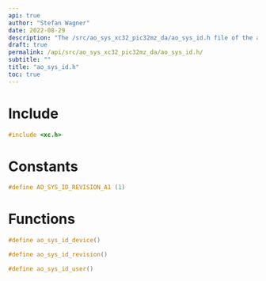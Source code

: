 ```yaml
---
api: true
author: "Stefan Wagner"
date: 2022-08-29
description: "The /src/ao_sys_xc32_pic32mz_da/ao_sys_id.h file of the ao real-time operating system."
draft: true
permalink: /api/src/ao_sys_xc32_pic32mz_da/ao_sys_id.h/
subtitle: ""
title: "ao_sys_id.h"
toc: true
---
```


# Include

```c
#include <xc.h>
```

# Constants

```c
#define AO_SYS_ID_REVISION_A1 (1)
```

# Functions

```c
#define ao_sys_id_device()
```

```c
#define ao_sys_id_revision()
```

```c
#define ao_sys_id_user()
```


